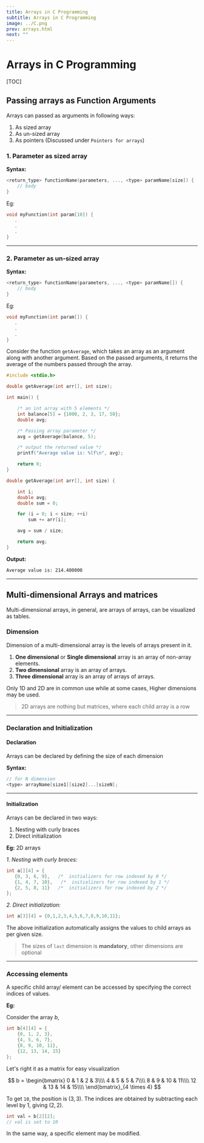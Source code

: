 ```yaml
---
title: Arrays in C Programming
subtitle: Arrays in C Programming
image: ../C.png
prev: arrays.html
next: ""
---
```


# Arrays in C Programming

[TOC]

## Passing arrays as Function Arguments

Arrays can passed as arguments in following ways:

1. As sized array
2. As un-sized array
3. As pointers (Discussed under `Pointers for arrays`)

### 1. Parameter as sized array

**Syntax:**

```c
<return_type> functionName(parameters, ..., <type> paramName[size]) {
    // body
}
```

Eg:

```c
void myFunction(int param[10]) {
   .
   .
   .
}
```

---

### 2. Parameter as un-sized array

**Syntax:**

```c
<return_type> functionName(parameters, ..., <type> paramName[]) {
    // body
}
```

Eg:

```c
void myFunction(int param[]) {
   .
   .
   .
}
```

Consider the function `getAverage`, which takes an array as an argument along with another argument. Based on the passed arguments, it returns the average of the numbers passed through the array.

```c
#include <stdio.h>

double getAverage(int arr[], int size);

int main() {

    /* an int array with 5 elements */
    int balance[5] = {1000, 2, 3, 17, 50};
    double avg;

    /* Passing array parameter */
    avg = getAverage(balance, 5);

    /* output the returned value */
    printf("Average value is: %lf\n", avg);

    return 0;
}

double getAverage(int arr[], int size) {

    int i;
    double avg;
    double sum = 0;

    for (i = 0; i < size; ++i)
        sum += arr[i];

    avg = sum / size;

    return avg;
}

```

**Output:**

```txt
Average value is: 214.400000
```

---

## Multi-dimensional Arrays and matrices

Multi-dimensional arrays, in general, are arrays of arrays, can be visualized as tables.

### Dimension

Dimension of a multi-dimensional array is the levels of arrays present in it.

1. **One dimensional** or **Single dimensional** array is an array of non-array elements.
2. **Two dimensional** array is an array of arrays.
3. **Three dimensional** array is an array of arrays of arrays.

Only 1D and 2D are in common use while at some cases, Higher dimensions may be used.

> 2D arrays are nothing but matrices, where each child array is a row

---

### Declaration and Initialization

#### Declaration

Arrays can be declared by defining the size of each dimension

**Syntax:**

```c
// for N dimension
<type> arrayName[size1][size2]...[sizeN];
```

---

#### Initialization

Arrays can be declared in two ways:

1. Nesting with curly braces
2. Direct initialization

**Eg:** 2D arrays

_1. Nesting with curly braces:_

```c
int a[][4] = {
   {0, 3, 6, 9},   /*  initializers for row indexed by 0 */
   {1, 4, 7, 10},   /*  initializers for row indexed by 1 */
   {2, 5, 8, 11}   /*  initializers for row indexed by 2 */
};
```

_2. Direct initialization:_

```c
int a[3][4] = {0,1,2,3,4,5,6,7,8,9,10,11};
```

The above initialization automatically assigns the values to child arrays as per given size.

> The sizes of `last` dimension is **mandatory**, other dimensions are optional

---

### Accessing elements

A specific child array/ element can be accessed by specifying the correct indices of values.

**Eg:**

Consider the array $b$,

```c
int b[4][4] = {
    {0, 1, 2, 3},
    {4, 5, 6, 7},
    {8, 9, 10, 11},
    {12, 13, 14, 15}
};
```

Let's right it as a matrix for easy visualization

$$
b = \begin{bmatrix}
0 & 1 & 2 & 3\\\\
4 & 5 & 5 & 7\\\\
8 & 9 & 10 & 11\\\\
12 & 13 & 14 & 15\\\\
\end{bmatrix}_{4 \times 4}
$$

To get `10`, the position is $(3, 3)$. The indices are obtained by subtracting each level by 1, giving $(2, 2)$.

```c
int val = b[2][2];
// val is set to 10
```

In the same way, a specific element may be modified.
